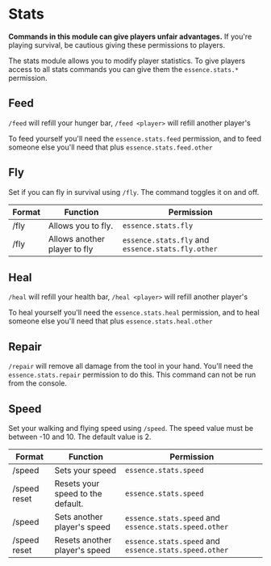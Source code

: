 # Stats
<warning>
    <strong>Commands in this module can give players unfair advantages.</strong>
    If you're playing survival, be cautious giving these permissions to players.
</warning>

The stats module allows you to modify player statistics. To give players access to all stats commands you can give them
the `essence.stats.*` permission.

## Feed

`/feed` will refill your hunger bar, `/feed <player>` will refill another player's

To feed yourself you'll need the `essence.stats.feed` permission, and to feed someone else you'll need that plus
`essence.stats.feed.other`

## Fly
Set if you can fly in survival using `/fly`. The command toggles it on and off.

| Format        | Function                     | Permission                                        |
|---------------|------------------------------|---------------------------------------------------|
| /fly          | Allows you to fly.           | `essence.stats.fly`                               |
| /fly <player> | Allows another player to fly | `essence.stats.fly` and `essence.stats.fly.other` |

## Heal

`/heal` will refill your health bar, `/heal <player>` will refill another player's

To heal yourself you'll need the `essence.stats.heal` permission, and to heal someone else you'll need that plus
`essence.stats.heal.other`

## Repair

`/repair` will remove all damage from the tool in your hand. You'll need the `essence.stats.repair` permission to do this.
This command can not be run from the console.

## Speed
Set your walking and flying speed using `/speed`. The speed value must be between -10 and 10. The default value is 2.

| Format                  | Function                          | Permission                                            |
|-------------------------|-----------------------------------|-------------------------------------------------------|
| /speed <value>          | Sets your speed                   | `essence.stats.speed`                                 |
| /speed reset            | Resets your speed to the default. | `essence.stats.speed`                                 |
| /speed <value> <player> | Sets another player's speed       | `essence.stats.speed` and `essence.stats.speed.other` |
| /speed reset <player>   | Resets another player's speed     | `essence.stats.speed` and `essence.stats.speed.other` |